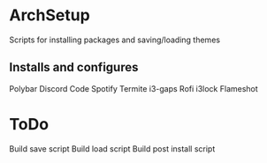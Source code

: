 # ArchSetup
Scripts for installing packages and saving/loading themes


## Installs and configures
Polybar
Discord
Code
Spotify
Termite
i3-gaps
Rofi
i3lock
Flameshot

# ToDo
Build save script
Build load script
Build post install script
